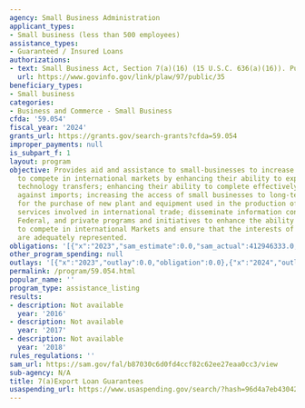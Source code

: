```yaml
---
agency: Small Business Administration
applicant_types:
- Small business (less than 500 employees)
assistance_types:
- Guaranteed / Insured Loans
authorizations:
- text: Small Business Act, Section 7(a)(16) (15 U.S.C. 636(a)(16)). Pub. L. 97, 35.
  url: https://www.govinfo.gov/link/plaw/97/public/35
beneficiary_types:
- Small business
categories:
- Business and Commerce - Small Business
cfda: '59.054'
fiscal_year: '2024'
grants_url: https://grants.gov/search-grants?cfda=59.054
improper_payments: null
is_subpart_f: 1
layout: program
objective: Provides aid and assistance to small-businesses to increase their ability
  to compete in international markets by enhancing their ability to export;  facilitating
  technology transfers; enhancing their ability to complete effectively and efficiently
  against imports; increasing the access of small businesses to long-term capital
  for the purchase of new plant and equipment used in the production of goods and
  services involved in international trade; disseminate information concerning, State,
  Federal, and private programs and initiatives to enhance the ability of small businesses
  to compete in international Markets and ensure that the interests of small businesses
  are adequately represented.
obligations: '[{"x":"2023","sam_estimate":0.0,"sam_actual":412946333.0,"usa_spending_actual":0.0},{"x":"2024","sam_estimate":0.0,"sam_actual":464596895.0,"usa_spending_actual":0.0},{"x":"2025","sam_estimate":0.0,"sam_actual":0.0,"usa_spending_actual":0.0}]'
other_program_spending: null
outlays: '[{"x":"2023","outlay":0.0,"obligation":0.0},{"x":"2024","outlay":320.0,"obligation":0.0},{"x":"2025","outlay":0.0,"obligation":0.0}]'
permalink: /program/59.054.html
popular_name: ''
program_type: assistance_listing
results:
- description: Not available
  year: '2016'
- description: Not available
  year: '2017'
- description: Not available
  year: '2018'
rules_regulations: ''
sam_url: https://sam.gov/fal/b87030c6d0fd4ccf82c62ee27eaa0cc3/view
sub-agency: N/A
title: 7(a)Export Loan Guarantees
usaspending_url: https://www.usaspending.gov/search/?hash=96d4a7eb43042fd357ff9e04f34996a5
---
```

